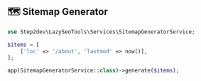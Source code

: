 ## 🗺 Sitemap Generator

```php
use Step2dev\LazySeoTools\Services\SitemapGeneratorService;

$items = [
    ['loc' => '/about', 'lastmod' => now()],
];

app(SitemapGeneratorService::class)->generate($items);
```
